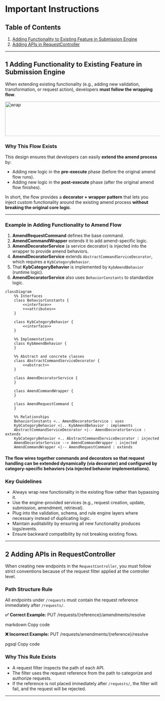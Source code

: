 # Important Instructions

## Table of Contents
1. [Adding Functionality to Existing Feature in Submission Engine](#1-adding-functionality-to-existing-feature-in-submission-engine)  
2. [Adding APIs in RequestController](#2-adding-apis-in-requestcontroller)  

---

## 1 Adding Functionality to Existing Feature in Submission Engine

When extending existing functionality (e.g., adding new validation, transformation, or request action), developers **must follow the wrapping flow**.

<img width="674" height="112" alt="wrap" src="https://github.com/user-attachments/assets/bbde845a-218f-41f5-9b35-0483bcf9de6d" />

### Why This Flow Exists
This design ensures that developers can easily **extend the amend process** by:  
- Adding new logic in the **pre-execute** phase (before the original amend flow runs).  
- Adding new logic in the **post-execute** phase (after the original amend flow finishes).  

In short, the flow provides a **decorator + wrapper pattern** that lets you inject custom functionality around the existing amend process **without breaking the original core logic**. 

---

### Example in Adding Functionality to Amend Flow

1. **AmendRequestCommand** defines the base command.  
2. **AmendCommandWrapper** extends it to add amend-specific logic.  
3. **AmendDecoratorService** (a service decorator) is injected into the wrapper to provide amend behaviors.  
4. **AmendDecoratorService** extends `AbstractCommandServiceDecorator`, which requires a `KybCategoryBehavior`.  
5. That **KybCategoryBehavior** is implemented by `KybAmendBehavior` (runtime logic).  
6. **AmendDecoratorService** also uses `BehaviorConstants` to standardize logic.  

```mermaid
classDiagram
    %% Interfaces
    class BehaviorConstants {
        <<interface>>
        +<<attributes>>
    }

    class KybCategoryBehavior {
        <<interface>>
    }

    %% Implementations
    class KybAmendBehavior {
    }

    %% Abstract and concrete classes
    class AbstractCommandServiceDecorator {
        <<abstract>>
    }

    class AmendDecoratorService {
    }

    class AmendCommandWrapper {
    }

    class AmendRequestCommand {
    }

    %% Relationships
    BehaviorConstants <.. AmendDecoratorService : uses
    KybCategoryBehavior <|.. KybAmendBehavior : implements
    AbstractCommandServiceDecorator <|-- AmendDecoratorService : extends
    KybCategoryBehavior <.. AbstractCommandServiceDecorator : injected
    AmendDecoratorService --> AmendCommandWrapper : injected
    AmendCommandWrapper <|-- AmendRequestCommand : extends
```


#### The flow wires together commands and decorators so that request handling can be extended dynamically (via decorator) and configured by category-specific behaviors (via injected behavior implementations).


### Key Guidelines
- Always wrap new functionality in the existing flow rather than bypassing it.  
- Use the engine-provided services (e.g., request creation, update, submission, amendment, retrieval).  
- Plug into the validation, schema, and rule engine layers where necessary instead of duplicating logic.  
- Maintain auditability by ensuring all new functionality produces logs/events.  
- Ensure backward compatibility by not breaking existing flows.  

---

## 2 Adding APIs in RequestController

When creating new endpoints in the `RequestController`, you must follow strict conventions because of the request filter applied at the controller level.

### Path Structure Rule
All endpoints under `/requests` must contain the request reference immediately after `/requests/`.

**✅ Correct Example:**
PUT /requests/{reference}/amendments/resolve

markdown
Copy code

**❌ Incorrect Example:**
PUT /requests/amendments/{reference}/resolve

pgsql
Copy code

### Why This Rule Exists
- A request filter inspects the path of each API.  
- The filter uses the request reference from the path to categorize and authorize requests.  
- If the reference is not placed immediately after `/requests/`, the filter will fail, and the request will be rejected.  

---

